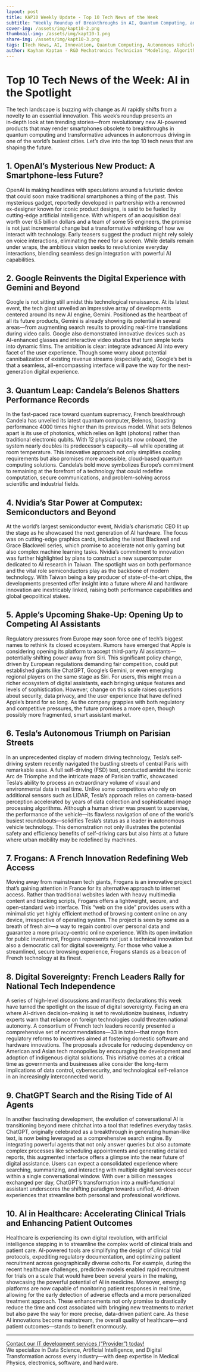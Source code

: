 ```yaml
---
layout: post
title: KAP10 Weekly Update - Top 10 Tech News of the Week
subtitle: "Weekly Roundup of Breakthroughs in AI, Quantum Computing, and Autonomous Technology"
cover-img: /assets/img/kapt10-2.png  
thumbnail-img: /assets/img/kapt10-1.png  
share-img: /assets/img/kapt10-3.png  
tags: [Tech News, AI, Innovation, Quantum Computing, Autonomous Vehicles, Digital Transformation, OpenAI, Google, Hardware, Digital Sovereignty]  
author: Kayhan Kaptan - R&D Mechatronics Technician "Modeling, Algorithms, Validation" TEAM - Expert in Medical Physics Quality Control  
---
```


# Top 10 Tech News of the Week: AI in the Spotlight

The tech landscape is buzzing with change as AI rapidly shifts from a novelty to an essential innovation. This week’s roundup presents an in‑depth look at ten trending stories—from revolutionary new AI-powered products that may render smartphones obsolete to breakthroughs in quantum computing and transformative advances in autonomous driving in one of the world’s busiest cities. Let’s dive into the top 10 tech news that are shaping the future.

## 1. OpenAI’s Mysterious New Product: A Smartphone-less Future?

OpenAI is making headlines with speculations around a futuristic device that could soon make traditional smartphones a thing of the past. This mysterious gadget, reportedly developed in partnership with a renowned ex-designer known for iconic product designs, is said to be fueled by cutting-edge artificial intelligence. With whispers of an acquisition deal worth over 6.5 billion dollars and a team of some 55 engineers, the promise is not just incremental change but a transformative rethinking of how we interact with technology. Early teasers suggest the product might rely solely on voice interactions, eliminating the need for a screen. While details remain under wraps, the ambitious vision seeks to revolutionize everyday interactions, blending seamless design integration with powerful AI capabilities.

## 2. Google Reinvents the Digital Experience with Gemini and Beyond

Google is not sitting still amidst this technological renaissance. At its latest event, the tech giant unveiled an impressive array of developments centered around its new AI engine, Gemini. Positioned as the heartbeat of all its future products, Gemini is already showing its potential in several areas—from augmenting search results to providing real-time translations during video calls. Google also demonstrated innovative devices such as AI-enhanced glasses and interactive video studios that turn simple texts into dynamic films. The ambition is clear: integrate advanced AI into every facet of the user experience. Though some worry about potential cannibalization of existing revenue streams (especially ads), Google’s bet is that a seamless, all-encompassing interface will pave the way for the next-generation digital experience.

## 3. Quantum Leap: Candela’s Belenos Shatters Performance Records

In the fast-paced race toward quantum supremacy, French breakthrough Candela has unveiled its latest quantum computer, Belenos, boasting performance 4000 times higher than its previous model. What sets Belenos apart is its use of photonics, which relies on light (photons) rather than traditional electronic qubits. With 12 physical qubits now onboard, the system nearly doubles its predecessor’s capacity—all while operating at room temperature. This innovative approach not only simplifies cooling requirements but also promises more accessible, cloud-based quantum computing solutions. Candela’s bold move symbolizes Europe’s commitment to remaining at the forefront of a technology that could redefine computation, secure communications, and problem-solving across scientific and industrial fields.

## 4. Nvidia’s Star Power at Computex: Semiconductors and Beyond

At the world’s largest semiconductor event, Nvidia’s charismatic CEO lit up the stage as he showcased the next generation of AI hardware. The focus was on cutting-edge graphics cards, including the latest Blackwell and Grace Blackwell series, which promise to accelerate not only gaming but also complex machine learning tasks. Nvidia’s commitment to innovation was further highlighted by plans to construct a new supercomputer dedicated to AI research in Taiwan. The spotlight was on both performance and the vital role semiconductors play as the backbone of modern technology. With Taiwan being a key producer of state-of-the-art chips, the developments presented offer insight into a future where AI and hardware innovation are inextricably linked, raising both performance capabilities and global geopolitical stakes.

## 5. Apple’s Upcoming Shake-Up: Opening Up to Competing AI Assistants

Regulatory pressures from Europe may soon force one of tech’s biggest names to rethink its closed ecosystem. Rumors have emerged that Apple is considering opening its platform to accept third-party AI assistants—potentially shifting power away from Siri. This significant policy change, driven by European regulations demanding fair competition, could put established giants like ChatGPT, Google’s Gemini, or even emerging regional players on the same stage as Siri. For users, this might mean a richer ecosystem of digital assistants, each bringing unique features and levels of sophistication. However, change on this scale raises questions about security, data privacy, and the user experience that have defined Apple’s brand for so long. As the company grapples with both regulatory and competitive pressures, the future promises a more open, though possibly more fragmented, smart assistant market.

## 6. Tesla’s Autonomous Triumph on Parisian Streets

In an unprecedented display of modern driving technology, Tesla’s self-driving system recently navigated the bustling streets of central Paris with remarkable ease. A full self-driving (FSD) test, conducted amidst the iconic Arc de Triomphe and the intricate maze of Parisian traffic, showcased Tesla’s ability to process an extraordinary volume of visual and environmental data in real time. Unlike some competitors who rely on additional sensors such as LIDAR, Tesla’s approach relies on camera-based perception accelerated by years of data collection and sophisticated image processing algorithms. Although a human driver was present to supervise, the performance of the vehicle—its flawless navigation of one of the world’s busiest roundabouts—solidifies Tesla’s status as a leader in autonomous vehicle technology. This demonstration not only illustrates the potential safety and efficiency benefits of self-driving cars but also hints at a future where urban mobility may be redefined by machines.

## 7. Frogans: A French Innovation Redefining Web Access

Moving away from mainstream tech giants, Frogans is an innovative project that’s gaining attention in France for its alternative approach to internet access. Rather than traditional websites laden with heavy multimedia content and tracking scripts, Frogans offers a lightweight, secure, and open-standard web interface. This “web on the side” provides users with a minimalistic yet highly efficient method of browsing content online on any device, irrespective of operating system. The project is seen by some as a breath of fresh air—a way to regain control over personal data and guarantee a more privacy-centric online experience. With its open invitation for public investment, Frogans represents not just a technical innovation but also a democratic call for digital sovereignty. For those who value a streamlined, secure browsing experience, Frogans stands as a beacon of French technology at its finest.

## 8. Digital Sovereignty: French Leaders Rally for National Tech Independence

A series of high-level discussions and manifesto declarations this week have turned the spotlight on the issue of digital sovereignty. Facing an era where AI-driven decision-making is set to revolutionize business, industry experts warn that reliance on foreign technologies could threaten national autonomy. A consortium of French tech leaders recently presented a comprehensive set of recommendations—33 in total—that range from regulatory reforms to incentives aimed at fostering domestic software and hardware innovations. The proposals advocate for reducing dependency on American and Asian tech monopolies by encouraging the development and adoption of indigenous digital solutions. This initiative comes at a critical time as governments and businesses alike consider the long-term implications of data control, cybersecurity, and technological self-reliance in an increasingly interconnected world.

## 9. ChatGPT Search and the Rising Tide of AI Agents

In another fascinating development, the evolution of conversational AI is transitioning beyond mere chitchat into a tool that redefines everyday tasks. ChatGPT, originally celebrated as a breakthrough in generating human-like text, is now being leveraged as a comprehensive search engine. By integrating powerful agents that not only answer queries but also automate complex processes like scheduling appointments and generating detailed reports, this augmented interface offers a glimpse into the near future of digital assistance. Users can expect a consolidated experience where searching, summarizing, and interacting with multiple digital services occur within a single conversational window. With over a billion messages exchanged per day, ChatGPT’s transformation into a multi-functional assistant underscores the shifting paradigm towards unified, AI-driven experiences that streamline both personal and professional workflows.

## 10. AI in Healthcare: Accelerating Clinical Trials and Enhancing Patient Outcomes

Healthcare is experiencing its own digital revolution, with artificial intelligence stepping in to streamline the complex world of clinical trials and patient care. AI-powered tools are simplifying the design of clinical trial protocols, expediting regulatory documentation, and optimizing patient recruitment across geographically diverse cohorts. For example, during the recent healthcare challenges, predictive models enabled rapid recruitment for trials on a scale that would have been several years in the making, showcasing the powerful potential of AI in medicine. Moreover, emerging platforms are now capable of monitoring patient responses in real time, allowing for the early detection of adverse effects and a more personalized treatment approach. These enhancements not only promise to drastically reduce the time and cost associated with bringing new treatments to market but also pave the way for more precise, data-driven patient care. As these AI innovations become mainstream, the overall quality of healthcare—and patient outcomes—stands to benefit enormously.

---

[Contact our IT development services (“Provider”) today!](https://kaptandatasolutions.github.io/pricing/)  
We specialize in Data Science, Artificial Intelligence, and Digital Transformation across every industry—with deep expertise in Medical Physics, electronics, software, and hardware.  